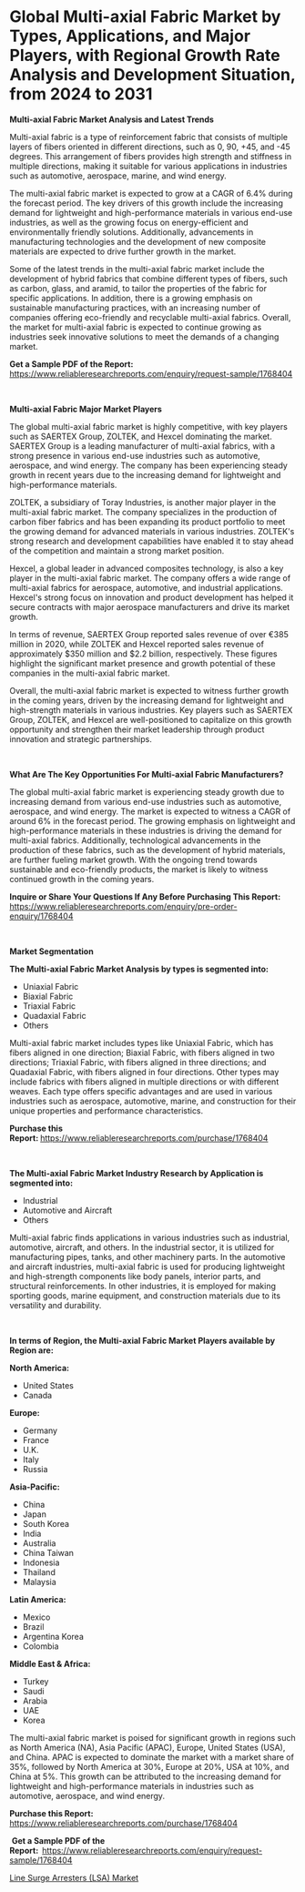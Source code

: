 <p><h1>Global Multi-axial Fabric Market by Types, Applications, and Major Players, with Regional Growth Rate Analysis and Development Situation, from 2024 to 2031</h1></p><p><strong>Multi-axial Fabric Market Analysis and Latest Trends</strong></p>
<p><p>Multi-axial fabric is a type of reinforcement fabric that consists of multiple layers of fibers oriented in different directions, such as 0, 90, +45, and -45 degrees. This arrangement of fibers provides high strength and stiffness in multiple directions, making it suitable for various applications in industries such as automotive, aerospace, marine, and wind energy.</p><p>The multi-axial fabric market is expected to grow at a CAGR of 6.4% during the forecast period. The key drivers of this growth include the increasing demand for lightweight and high-performance materials in various end-use industries, as well as the growing focus on energy-efficient and environmentally friendly solutions. Additionally, advancements in manufacturing technologies and the development of new composite materials are expected to drive further growth in the market.</p><p>Some of the latest trends in the multi-axial fabric market include the development of hybrid fabrics that combine different types of fibers, such as carbon, glass, and aramid, to tailor the properties of the fabric for specific applications. In addition, there is a growing emphasis on sustainable manufacturing practices, with an increasing number of companies offering eco-friendly and recyclable multi-axial fabrics. Overall, the market for multi-axial fabric is expected to continue growing as industries seek innovative solutions to meet the demands of a changing market.</p></p>
<p><strong>Get a Sample PDF of the Report:&nbsp;</strong> <a href="https://www.reliableresearchreports.com/enquiry/request-sample/1768404">https://www.reliableresearchreports.com/enquiry/request-sample/1768404</a></p>
<p>&nbsp;</p>
<p><strong>Multi-axial Fabric Major Market Players</strong></p>
<p><p>The global multi-axial fabric market is highly competitive, with key players such as SAERTEX Group, ZOLTEK, and Hexcel dominating the market. SAERTEX Group is a leading manufacturer of multi-axial fabrics, with a strong presence in various end-use industries such as automotive, aerospace, and wind energy. The company has been experiencing steady growth in recent years due to the increasing demand for lightweight and high-performance materials.</p><p>ZOLTEK, a subsidiary of Toray Industries, is another major player in the multi-axial fabric market. The company specializes in the production of carbon fiber fabrics and has been expanding its product portfolio to meet the growing demand for advanced materials in various industries. ZOLTEK's strong research and development capabilities have enabled it to stay ahead of the competition and maintain a strong market position.</p><p>Hexcel, a global leader in advanced composites technology, is also a key player in the multi-axial fabric market. The company offers a wide range of multi-axial fabrics for aerospace, automotive, and industrial applications. Hexcel's strong focus on innovation and product development has helped it secure contracts with major aerospace manufacturers and drive its market growth.</p><p>In terms of revenue, SAERTEX Group reported sales revenue of over €385 million in 2020, while ZOLTEK and Hexcel reported sales revenue of approximately $350 million and $2.2 billion, respectively. These figures highlight the significant market presence and growth potential of these companies in the multi-axial fabric market.</p><p>Overall, the multi-axial fabric market is expected to witness further growth in the coming years, driven by the increasing demand for lightweight and high-strength materials in various industries. Key players such as SAERTEX Group, ZOLTEK, and Hexcel are well-positioned to capitalize on this growth opportunity and strengthen their market leadership through product innovation and strategic partnerships.</p></p>
<p>&nbsp;</p>
<p><strong>What Are The Key Opportunities For Multi-axial Fabric Manufacturers?</strong></p>
<p><p>The global multi-axial fabric market is experiencing steady growth due to increasing demand from various end-use industries such as automotive, aerospace, and wind energy. The market is expected to witness a CAGR of around 6% in the forecast period. The growing emphasis on lightweight and high-performance materials in these industries is driving the demand for multi-axial fabrics. Additionally, technological advancements in the production of these fabrics, such as the development of hybrid materials, are further fueling market growth. With the ongoing trend towards sustainable and eco-friendly products, the market is likely to witness continued growth in the coming years.</p></p>
<p><strong>Inquire or Share Your Questions If Any Before Purchasing This Report:</strong> <a href="https://www.reliableresearchreports.com/enquiry/pre-order-enquiry/1768404">https://www.reliableresearchreports.com/enquiry/pre-order-enquiry/1768404</a></p>
<p>&nbsp;</p>
<p><strong>Market Segmentation</strong></p>
<p><strong>The Multi-axial Fabric Market Analysis by types is segmented into:</strong></p>
<p><ul><li>Uniaxial Fabric</li><li>Biaxial Fabric</li><li>Triaxial Fabric</li><li>Quadaxial Fabric</li><li>Others</li></ul></p>
<p><p>Multi-axial fabric market includes types like Uniaxial Fabric, which has fibers aligned in one direction; Biaxial Fabric, with fibers aligned in two directions; Triaxial Fabric, with fibers aligned in three directions; and Quadaxial Fabric, with fibers aligned in four directions. Other types may include fabrics with fibers aligned in multiple directions or with different weaves. Each type offers specific advantages and are used in various industries such as aerospace, automotive, marine, and construction for their unique properties and performance characteristics.</p></p>
<p><strong>Purchase this Report:&nbsp;</strong><a href="https://www.reliableresearchreports.com/purchase/1768404">https://www.reliableresearchreports.com/purchase/1768404</a></p>
<p>&nbsp;</p>
<p><strong>The Multi-axial Fabric Market Industry Research by Application is segmented into:</strong></p>
<p><ul><li>Industrial</li><li>Automotive and Aircraft</li><li>Others</li></ul></p>
<p><p>Multi-axial fabric finds applications in various industries such as industrial, automotive, aircraft, and others. In the industrial sector, it is utilized for manufacturing pipes, tanks, and other machinery parts. In the automotive and aircraft industries, multi-axial fabric is used for producing lightweight and high-strength components like body panels, interior parts, and structural reinforcements. In other industries, it is employed for making sporting goods, marine equipment, and construction materials due to its versatility and durability.</p></p>
<p>&nbsp;</p>
<p><strong>In terms of Region, the Multi-axial Fabric Market Players available by Region are:</strong></p>
<p>
    <p> <strong> North America: </strong>
        <ul>
            <li>United States</li>
            <li>Canada</li>
        </ul>
        </p> 
    <p> <strong> Europe: </strong>
        <ul>
            <li>Germany</li>
            <li>France</li>
            <li>U.K.</li>
            <li>Italy</li>
            <li>Russia</li>
        </ul>
        </p> 
    <p> <strong> Asia-Pacific: </strong>
        <ul>
            <li>China</li>
            <li>Japan</li>
            <li>South Korea</li>
            <li>India</li>
            <li>Australia</li>
            <li>China Taiwan</li>
            <li>Indonesia</li>
            <li>Thailand</li>
            <li>Malaysia</li>
        </ul>
        </p> 
    <p> <strong> Latin America: </strong>
        <ul>
            <li>Mexico</li>
            <li>Brazil</li>
            <li>Argentina Korea</li>
            <li>Colombia</li>
        </ul>
        </p> 
    <p> <strong> Middle East & Africa: </strong>
        <ul>
            <li>Turkey</li>
            <li>Saudi</li>
            <li>Arabia</li>
            <li>UAE</li>
            <li>Korea</li>
        </ul>
    </p>
    </p>
<p><p>The multi-axial fabric market is poised for significant growth in regions such as North America (NA), Asia Pacific (APAC), Europe, United States (USA), and China. APAC is expected to dominate the market with a market share of 35%, followed by North America at 30%, Europe at 20%, USA at 10%, and China at 5%. This growth can be attributed to the increasing demand for lightweight and high-performance materials in industries such as automotive, aerospace, and wind energy.</p></p>
<p><strong>Purchase this Report: </strong><a href="https://www.reliableresearchreports.com/purchase/1768404">https://www.reliableresearchreports.com/purchase/1768404</a></p>
<p>&nbsp;<strong>Get a Sample PDF of the Report:&nbsp;&nbsp;</strong><a href="https://www.reliableresearchreports.com/enquiry/request-sample/1768404">https://www.reliableresearchreports.com/enquiry/request-sample/1768404</a></p>
<p><strong></strong></p>
<p><p><a href="https://nifty-kite-d51.notion.site/Line-Surge-Arresters-LSA-Market-Size-2024-2031-Global-Industrial-Analysis-Key-Geographical-Regi-667b609c36624055a1fbd8dc9eb94c76">Line Surge Arresters (LSA) Market</a></p></p>